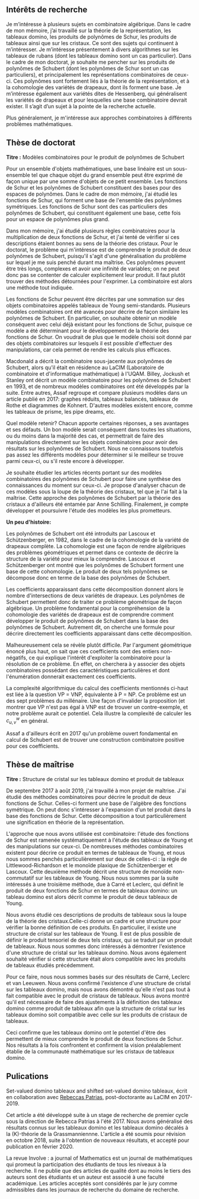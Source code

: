 ## Intérêts de recherche

Je m’intéresse à plusieurs sujets en combinatoire algébrique. Dans le cadre de mon mémoire, j’ai travaillé sur la théorie de la représentation, les tableaux domino, les produits de polynômes de Schur,  les produits de tableaux ainsi que sur les cristaux. Ce sont des sujets qui continuent à m’intéresser. Je m’intéresse présentement à divers algorithmes sur les tableaux de rubans (dont les tableaux domino sont un cas particulier). Dans le cadre de mon doctorat, je souhaite me pencher sur les produits de polynômes de Schubert (dont les polynômes de Schur sont un cas particuliers), et principalement les représentations combinatoires de ceux-ci. Ces polynômes sont fortement liés à la théorie de la représentation, et à la cohomologie des variétés de drapeaux, dont ils forment une base. Je m’intéresse également aux variétés dites de Hessenberg, qui généralisent les variétés de drapeaux et pour lesquelles une base combinatoire devrait exister. Il s’agit d’un sujet à la pointe de la recherche actuelle.

Plus généralement, je m'intéresse aux approches combinatoires à différents problèmes mathématiques.

## Thèse de doctorat

**Titre :** Modèles combinatoires pour le produit de polynômes de Schubert

Pour un ensemble d'objets mathématiques, une base linéaire est un sous-ensemble tel que chaque objet du grand ensemble peut être exprimé de façon unique par une somme d'objets de ce petit ensemble. Les fonctions de Schur et les polynômes de Schubert constituent des bases pour des espaces de polynômes. Dans le cadre de mon mémoire, j'ai étudié les fonctions de Schur, qui forment une base de l'ensemble des polynômes symétriques. Les fonctions de Schur sont des cas particuliers des polynômes de Schubert, qui constituent également une base, cette fois pour un espace de polynômes plus grand.

Dans mon mémoire, j'ai étudié plusieurs règles combinatoires pour la multiplication de deux fonctions de Schur, et j'ai tenté de vérifier si ces descriptions étaient bonnes au sens de la théorie des cristaux. Pour le doctorat, le problème qui m'intéresse est de comprendre le produit de deux polynômes de Schubert, puisqu'il s'agit d'une généralisation du problème sur lequel je me suis penché durant ma maîtrise. Ces polynômes peuvent être très longs, complexes et avoir une infinité de variables; on ne peut donc pas se contenter de calculer explicitement leur produit. Il faut plutôt trouver des méthodes détournées pour l'exprimer. La combinatoire est alors une méthode tout indiquée.

Les fonctions de Schur peuvent être décrites par une sommation sur des objets combinatoires appelés tableaux de Young semi-standards. Plusieurs modèles combinatoires ont été avancés pour décrire de façon similaire les polynômes de Schubert. En particulier, on souhaite obtenir un modèle conséquent avec celui déjà existant pour les fonctions de Schur, puisque ce modèle a été déterminant pour le développement de la théorie des fonctions de Schur. On voudrait de plus que le modèle choisi soit donné par des objets combinatoires sur lesquels il est possible d'effectuer des manipulations, car cela permet de rendre les calculs plus efficaces.

Macdonald a décrit la combinatoire sous-jacente aux polynômes de Schubert, alors qu'il était en résidence au LaCIM (Laboratoire de combinatoire et d'informatique mathématique) à l'UQAM. Billey, Jockush et Stanley ont décrit un modèle combinatoire pour les polynômes de Schubert en 1993, et de nombreux modèles combinatoires ont été développés par la suite. Entre autres, Assaf regroupe et compare plusieurs modèles dans un article publié en 2017: graphes réduits, tableaux balancés, tableaux de Rothe et diagrammes de Kohnert. D'autres modèles existent encore, comme les tableaux de prisme, les pipe dreams, etc.

Quel modèle retenir? Chacun apporte certaines réponses, a ses avantages et ses défauts. Un bon modèle serait conséquent dans toutes les situations, ou du moins dans la majorité des cas, et permettrait de faire des manipulations directement sur les objets combinatoires pour avoir des résultats sur les polynômes de Schubert. Nous ne connaissons toutefois pas assez les différents modèles pour déterminer si le meilleur se trouve parmi ceux-ci, ou s'il reste encore à développer. 

Je souhaite étudier les articles récents portant sur des modèles combinatoires des polynômes de Schubert pour faire une synthèse des connaissances du moment sur ceux-ci. Je propose d'analyser chacun de ces modèles sous la loupe de la théorie des cristaux, tel que je l'ai fait à la maîtrise. Cette approche des polynômes de Schubert par la théorie des cristaux a d'ailleurs été entamée par Anne Schilling.
Finalement, je compte développer et poursuivre l'étude des modèles les plus prometteurs.

**Un peu d'histoire:**

Les polynômes de Schubert ont été introduits par Lascoux et Schützenberger, en 1982, dans le cadre de la cohomologie de la variété de drapeaux complète. La cohomologie est une façon de rendre algébriques des problèmes géométriques et permet dans ce contexte de décrire la structure de la variété pour mieux la comprendre. Lascoux et Schützenberger ont montré que les polynômes de Schubert forment une base de cette cohomologie. Le produit de deux tels polynômes se décompose donc en terme de la base des polynômes de Schubert.

Les coefficients apparaissant dans cette décomposition donnent alors le nombre d'intersections de deux variétés de drapeaux. Les  polynômes de Schubert permettent donc de traiter ce problème géométrique de façon algébrique. Un problème fondamental pour la compréhension de la cohomologie des variétés de drapeaux est de comprendre comment développer le produit de polynômes de Schubert dans la base des polynômes de Schubert. Autrement dit, on cherche une formule pour décrire directement les coefficients apparaissant dans cette décomposition.

Malheureusement cela se révèle plutôt difficile. Par l'argument géométrique énoncé plus haut, on sait que ces coefficients sont des entiers non-négatifs, ce qui explique l'intérêt d'exploiter la combinatoire pour la résolution de ce problème. En effet, on cherchera à y associer des objets combinatoires possédant des caractéristiques particulières et dont l'énumération donnerait exactement ces coefficients.

La complexité algorithmique du calcul des coefficients mentionnés ci-haut est liée à la question VP = VNP, équivalente à P = NP. Ce problème est un des sept problèmes du millénaire. Une façon d'invalider la proposition (et montrer  que VP n'est pas égal à VNP est de trouver un contre-exemple, et notre problème aurait ce potentiel. Cela illustre la complexité de calculer les $c_{u,v}^w$ en général. 

Assaf a d'ailleurs écrit en 2017 qu'un problème ouvert fondamental en calcul de Schubert est de trouver une construction combinatoire positive pour ces coefficients.

## Thèse de maîtrise

**Titre :** Structure de cristal sur les tableaux domino et produit de tableaux

De septembre 2017 à août 2019, j'ai travaillé à mon projet de maîtrise. J'ai étudié des méthodes combinatoires pour décrire le produit de deux fonctions de Schur. Celles-ci forment une base de l'algèbre des fonctions symétrique. On peut donc s'intéresser à l'expansion d'un tel produit dans la base des fonctions de Schur. Cette décomposition a tout particulièrement une signification en théorie de la représentation.

L'approche que nous avons utilisée est combinatoire: l'étude des fonctions de Schur est ramenée systématiquement à l'étude des tableaux de Young et des manipulations sur ceux-ci. De nombreuses méthodes combinatoires existent pour décrire ce produit en termes de tableaux de Young, et nous nous sommes penchés particulièrement sur deux de celles-ci : la règle de Littlewood-Richardson et le monoïde plaxique de Schützenberger et Lascoux. Cette deuxième méthode décrit une structure de monoïde non-commutatif sur les tableaux de Young. Nous nous sommes par la suite intéressés à une troisième méthode, due à Carré et Leclerc, qui définit le produit de deux fonctions de Schur en termes de tableaux domino: un tableau domino est alors décrit comme le produit de deux tableaux de Young.

Nous avons étudié ces descriptions de produits de tableaux sous la loupe de la théorie des cristaux.Celle-ci donne un cadre et une structure pour vérifier la bonne définition de ces produits. En particulier, il existe une structure de cristal sur les tableaux de Young. Il est de plus possible de définir le produit tensoriel de deux tels cristaux, qui se traduit par un produit de tableaux. Nous nous sommes donc intéressés à démontrer l'existence d'une structure de cristal sur les tableaux domino. Nous avons également souhaité vérifier si cette structure était alors compatible avec les produits de tableaux étudiés précédemment.

Pour ce faire, nous nous sommes basés sur des résultats de Carré, Leclerc et van Leeuwen. Nous avons confirmé l'existence d'une structure de cristal sur les tableaux domino, mais nous avons démontré qu'elle n'est pas tout à fait compatible avec le produit de cristaux de tableaux. Nous avons montré qu'il est nécessaire de faire des ajustements à la définition des tableaux domino comme produit de tableaux afin que la structure de cristal sur les tableaux domino soit compatible avec celle sur les produits de cristaux de tableaux. 

Ceci confirme que les tableaux domino ont le potentiel d'être des permettent de mieux comprendre le produit de deux fonctions de Schur. Nos résultats à la fois confrontent et confirment la vision préalablement établie de la communauté mathématique sur les cristaux de tableaux domino.

## Pulications

Set-valued domino tableaux and shifted set-valued domino tableaux, écrit en collaboration avec [Rebeccas Patrias](http://lacim.uqam.ca/~patriasr/), post-doctorante au LaCIM en 2017-2019.

Cet article a été développé suite à un stage de recherche de premier cycle sous la direction de Rebecca Patrias à l'été 2017. Nous avons généralisé des résultats connus sur les tableaux domino et les tableaux domino décalés à la \(K\)-théorie de la Grassmanniennne. L'article a été soumis pour révision en octobre 2018, suite à l'obtention de nouveaux résultats, et accepté pour publication en février 2020.

La revue Involve : a journal of Mathematics est un journal de mathématiques qui promeut la participation des étudiants de tous les niveaux à la recherche. Il ne publie que des articles de qualité dont au moins le tiers des auteurs sont des étudiants et un auteur est associé à une faculté académique. Les articles acceptés sont considérés par le jury comme admissibles dans les journaux de recherche du domaine de recherche.
